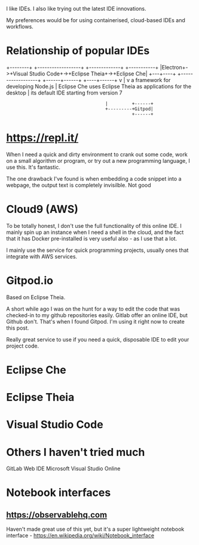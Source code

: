 I like IDEs. I also like trying out the latest IDE innovations.

My preferences would be for using containerised, cloud-based IDEs and workflows.

# Relationship of popular IDEs

+--------+  +------------------+  +-------------+  +-----------+
|Electron+->+Visual Studio Code+->+Eclipse Theia+->+Eclipse Che|
+---+----+  +------------------+  +------+------+  +----+------+
    v                                    |              v
a framework for developing Node.js       |         Eclipse Che uses Eclipse Theia as
applications for the desktop             |         its default IDE starting from version 7

                                         |         +------+
                                         +---------+Gitpod|
                                                   +------+

# https://repl.it/

When I need a quick and dirty environment to crank out some code, work on a
small algorithm or program, or try out a new programming language, I use this.
It's fantastic. 

The one drawback I've found is when embedding a code snippet into a webpage, the output text is completely invisilble. Not good

# Cloud9 (AWS)
To be totally honest, I don't use the full functionality of this online IDE.
I mainly spin up an instance when I need a shell in the cloud, and the fact
that it has Docker pre-installed is very useful also - as I use that a lot.

I mainly use the service for quick programming projects, usually ones that
integrate with AWS services.

# Gitpod.io

Based on Eclipse Theia.

A short while ago I was on the hunt for a way to edit the code that was
checked-in to my github repositories easily. Gitlab offer an online IDE, but
Github don't. That's when I found Gitpod. I'm using it right now to create
this post.

Really great service to use if you need a quick, disposable IDE to edit your
project code.

# Eclipse Che

# Eclipse Theia

# Visual Studio Code


# Others I haven't tried much

GitLab Web IDE
Microsoft Visual Studio Online

# Notebook interfaces

## https://observablehq.com

Haven't made great use of this yet, but it's a super lightweight notebook
interface - https://en.wikipedia.org/wiki/Notebook_interface

